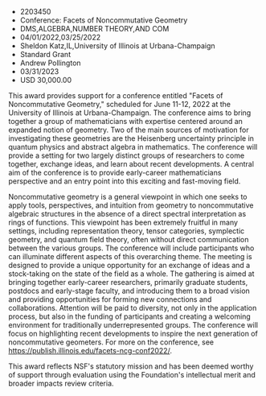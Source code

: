 
* 2203450
* Conference: Facets of Noncommutative Geometry
* DMS,ALGEBRA,NUMBER THEORY,AND COM
* 04/01/2022,03/25/2022
* Sheldon Katz,IL,University of Illinois at Urbana-Champaign
* Standard Grant
* Andrew Pollington
* 03/31/2023
* USD 30,000.00

This award provides support for a conference entitled "Facets of Noncommutative
Geometry," scheduled for June 11-12, 2022 at the University of Illinois at
Urbana-Champaign. The conference aims to bring together a group of
mathematicians with expertise centered around an expanded notion of geometry.
Two of the main sources of motivation for investigating these geometries are the
Heisenberg uncertainty principle in quantum physics and abstract algebra in
mathematics. The conference will provide a setting for two largely distinct
groups of researchers to come together, exchange ideas, and learn about recent
developments. A central aim of the conference is to provide early-career
mathematicians perspective and an entry point into this exciting and fast-moving
field.

Noncommutative geometry is a general viewpoint in which one seeks to apply
tools, perspectives, and intuition from geometry to noncommutative algebraic
structures in the absence of a direct spectral interpretation as rings of
functions. This viewpoint has been extremely fruitful in many settings,
including representation theory, tensor categories, symplectic geometry, and
quantum field theory, often without direct communication between the various
groups. The conference will include participants who can illuminate different
aspects of this overarching theme. The meeting is designed to provide a unique
opportunity for an exchange of ideas and a stock-taking on the state of the
field as a whole. The gathering is aimed at bringing together early-career
researchers, primarily graduate students, postdocs and early-stage faculty, and
introducing them to a broad vision and providing opportunities for forming new
connections and collaborations. Attention will be paid to diversity, not only in
the application process, but also in the funding of participants and creating a
welcoming environment for traditionally underrepresented groups. The conference
will focus on highlighting recent developments to inspire the next generation of
noncommutative geometers. For more on the conference, see
https://publish.illinois.edu/facets-ncg-conf2022/.

This award reflects NSF's statutory mission and has been deemed worthy of
support through evaluation using the Foundation's intellectual merit and broader
impacts review criteria.
